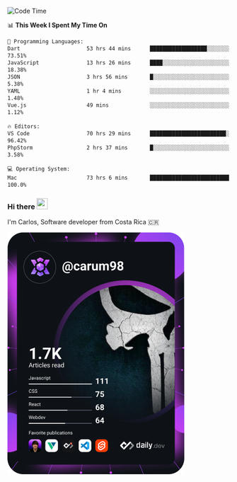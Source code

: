 
<!--START_SECTION:waka-->
![Code Time](http://img.shields.io/badge/Code%20Time-9%2C622%20hrs%2031%20mins-blue)

📊 **This Week I Spent My Time On** 

```text
💬 Programming Languages: 
Dart                     53 hrs 44 mins      ██████████████████░░░░░░░   73.51% 
JavaScript               13 hrs 26 mins      ████░░░░░░░░░░░░░░░░░░░░░   18.38% 
JSON                     3 hrs 56 mins       █░░░░░░░░░░░░░░░░░░░░░░░░   5.38% 
YAML                     1 hr 4 mins         ░░░░░░░░░░░░░░░░░░░░░░░░░   1.48% 
Vue.js                   49 mins             ░░░░░░░░░░░░░░░░░░░░░░░░░   1.12%

🔥 Editors: 
VS Code                  70 hrs 29 mins      ████████████████████████░   96.42% 
PhpStorm                 2 hrs 37 mins       █░░░░░░░░░░░░░░░░░░░░░░░░   3.58%

💻 Operating System: 
Mac                      73 hrs 6 mins       █████████████████████████   100.0%

```


<!--END_SECTION:waka-->

### Hi there <img src="https://media.giphy.com/media/hvRJCLFzcasrR4ia7z/giphy.gif" width="25px" height="25px">

I'm Carlos, Software developer from Costa Rica 🇨🇷

<a href="https://app.daily.dev/carum98"><img src="https://github.com/carum98/carum98/blob/main/devcard.svg" width="400" alt="Carlos Umaña Acevedo's Dev Card"/></a>
